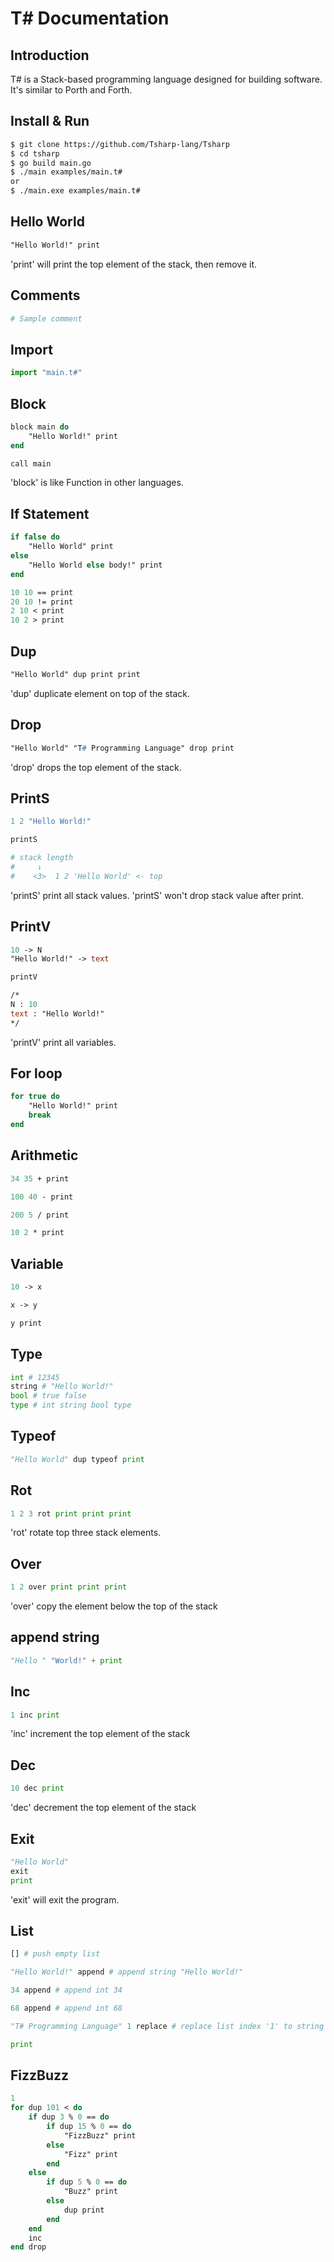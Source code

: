 # T# Documentation

## Introduction

T# is a Stack-based programming language designed for building software.
It's similar to Porth and Forth.

## Install & Run
```bash
$ git clone https://github.com/Tsharp-lang/Tsharp
$ cd tsharp
$ go build main.go
$ ./main examples/main.t#
or
$ ./main.exe examples/main.t#
```

## Hello World
```pascal
"Hello World!" print
```
'print' will print the top element of the stack, then remove it.

## Comments
```python
# Sample comment
```

## Import
```python
import "main.t#"
```

## Block
```pascal
block main do
    "Hello World!" print
end

call main
```

'block' is like Function in other languages.

## If Statement
```pascal
if false do
    "Hello World" print
else
    "Hello World else body!" print
end

10 10 == print
20 10 != print
2 10 < print
10 2 > print
```

## Dup
```pascal
"Hello World" dup print print
```
'dup' duplicate element on top of the stack.

## Drop
```pascal
"Hello World" "T# Programming Language" drop print
```
'drop' drops the top element of the stack.

## PrintS
```python
1 2 "Hello World!"

printS

# stack length  
#     ↓ 
#    <3>  1 2 'Hello World' <- top
```
'printS' print all stack values. 'printS' won't drop stack value after print.

## PrintV
```pascal
10 -> N
"Hello World!" -> text

printV

/*
N : 10
text : "Hello World!"
*/
```
'printV' print all variables.

## For loop
```pascal
for true do
    "Hello World!" print
    break
end
```

## Arithmetic
```pascal
34 35 + print

100 40 - print

200 5 / print

10 2 * print
```

## Variable
```pascal
10 -> x

x -> y

y print
```

## Type
```python
int # 12345
string # "Hello World!"
bool # true false
type # int string bool type
```

## Typeof
```python
"Hello World" dup typeof print
```

## Rot
```python
1 2 3 rot print print print
```
'rot' rotate top three stack elements.

## Over
```python
1 2 over print print print
```
'over' copy the element below the top of the stack

## append string
```python
"Hello " "World!" + print 
```

## Inc
```python
1 inc print
```
'inc' increment the top element of the stack

## Dec
```python
10 dec print
```
'dec' decrement the top element of the stack

## Exit
```python
"Hello World"
exit
print
```
'exit' will exit the program.


## List
```python
[] # push empty list

"Hello World!" append # append string "Hello World!"

34 append # append int 34

68 append # append int 68

"T# Programming Language" 1 replace # replace list index '1' to string "T# Programming Language"

print
```


## FizzBuzz
```pascal
1
for dup 101 < do
    if dup 3 % 0 == do
        if dup 15 % 0 == do
            "FizzBuzz" print
        else
            "Fizz" print
        end
    else
        if dup 5 % 0 == do
            "Buzz" print
        else
            dup print
        end
    end
    inc
end drop
```

